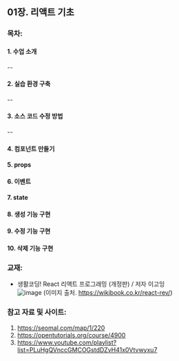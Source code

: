 ## 01장. 리액트 기초

### 목차:

#### 1. 수업 소개
--
#### 2. 실습 환경 구축
--
#### 3. 소스 코드 수정 방법
--
#### 4. 컴포넌트 만들기

#### 5. props

#### 6. 이벤트

#### 7. state

#### 8. 생성 기능 구현

#### 9. 수정 기능 구현

#### 10. 삭제 기능 구현


### 교재:
- 생활코딩! React 리액트 프로그래밍 (개정판) / 저자 이고잉<br>
![image](https://wikibook.co.kr/images/cover/l/9791158394202.jpg)  (이미지 출처. https://wikibook.co.kr/react-rev/)

### 참고 자료 및 사이트: 
1. https://seomal.com/map/1/220
2. https://opentutorials.org/course/4900
3. https://www.youtube.com/playlist?list=PLuHgQVnccGMCOGstdDZvH41x0Vtvwyxu7
